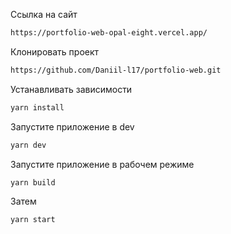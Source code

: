 
Ссылка на сайт

```bash
https://portfolio-web-opal-eight.vercel.app/
```

Клонировать проект

```bash
https://github.com/Daniil-l17/portfolio-web.git
```

Устанавливать зависимости

```bash
yarn install
```

Запустите приложение в dev

```bash
yarn dev
```

Запустите приложение в рабочем режиме

```bash
yarn build
```

Затем

```bash
yarn start
```
